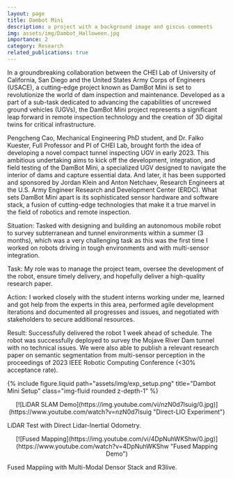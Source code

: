 ```yaml
---
layout: page
title: Dambot Mini
description: a project with a background image and giscus comments
img: assets/img/Dambot_Halloween.jpg
importance: 2
category: Research
related_publications: true
---
```


In a groundbreaking collaboration between the CHEI Lab of University of California, San Diego and the United States Army Corps of Engineers (USACE), a cutting-edge project known as DamBot Mini is set to revolutionize the world of dam inspection and maintenance. Developed as a part of a sub-task dedicated to advancing the capabilities of uncrewed ground vehicles (UGVs), the DamBot Mini project represents a significant leap forward in remote inspection technology and the creation of 3D digital twins for critical infrastructure.

Pengcheng Cao, Mechanical Engineering PhD student, and Dr. Falko Kuester, Full Professor and PI of CHEI Lab, brought forth the idea of developing a novel compact tunnel inspecting UGV in early 2023. This ambitious undertaking aims to kick off the development, integration, and field testing of the DamBot Mini, a specialized UGV designed to navigate the interior of dams and capture essential data. And later, it has been supported and sponsored by Jordan Klein and Anton Netchaev, Research Engineers at the U.S. Army Engineer Research and Development Center (ERDC). What sets DamBot Mini apart is its sophisticated sensor hardware and software stack, a fusion of cutting-edge technologies that make it a true marvel in the field of robotics and remote inspection.

Situation: Tasked with designing and building an autonomous mobile robot to survey subterranean and tunnel environments within a summer (3 months), which was a very challenging task as this was the first time I worked on robots driving in tough environments and with multi-sensor integration.

Task: My role was to manage the project team, oversee the development of the robot, ensure timely delivery, and hopefully deliver a high-quality research paper.

Action: I worked closely with the student interns working under me, learned and got help from the experts in this area, performed agile development iterations and documented all progresses and issues, and negotiated with stakeholders to secure additional resources.

Result: Successfully delivered the robot 1 week ahead of schedule. The robot was successfully deployed to survey the Mojave River Dam tunnel with no technical issues. We were also able to publish a relevant research paper on semantic segmentation from multi-sensor perception in the proceedings of 2023 IEEE Robotic Computing Conference (<30% acceptance rate).

<div class="row">
    <div class="col-sm mt-3 mt-md-0">
        {% include figure.liquid path="assets/img/exp_setup.png" title="Dambot Mini Setup" class="img-fluid rounded z-depth-1" %}
    </div>
</div>

<p align="center">
    [![LiDAR SLAM Demo](https://img.youtube.com/vi/nzN0d7lsuig/0.jpg)](https://www.youtube.com/watch?v=nzN0d7lsuig "Direct-LIO Experiment")
</p>

<div class="caption">
    LiDAR Test with Direct Lidar-Inertial Odometry.
</div>

<p align="center">
    [![Fused Mapping](https://img.youtube.com/vi/4DpNuhWKShw/0.jpg)](https://www.youtube.com/watch?v=4DpNuhWKShw "Fused Mapping Demo")
</p>

<div class="caption">
    Fused Mappiing with Multi-Modal Densor Stack and R3live.
</div>